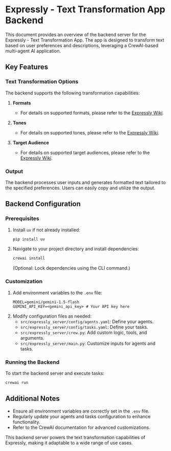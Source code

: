 # Expressly - Text Transformation App Backend

This document provides an overview of the backend server for the Expressly - Text Transformation App. The app is designed to transform text based on user preferences and descriptions, leveraging a CrewAI-based multi-agent AI application.

## Key Features

### Text Transformation Options
The backend supports the following transformation capabilities:
1. **Formats**
   - For details on supported formats, please refer to the [Expressly Wiki](https://github.com/DeepakPant93/expressly/wiki).

2. **Tones**
   - For details on supported tones, please refer to the [Expressly Wiki](https://github.com/DeepakPant93/expressly/wiki).

3. **Target Audience**
   - For details on supported target audiences, please refer to the [Expressly Wiki](https://github.com/DeepakPant93/expressly/wiki).

### Output
The backend processes user inputs and generates formatted text tailored to the specified preferences. Users can easily copy and utilize the output.

## Backend Configuration

### Prerequisites
1. Install `uv` if not already installed:
   ```bash
   pip install uv
   ```
2. Navigate to your project directory and install dependencies:
   ```bash
   crewai install
   ```
   (Optional: Lock dependencies using the CLI command.)

### Customization
1. Add environment variables to the `.env` file:
   ```plaintext
   MODEL=gemini/gemini-1.5-flash
   GEMINI_API_KEY=<gemini_api_key> # Your API key here
   ```
2. Modify configuration files as needed:
   - `src/expressly_server/config/agents.yaml`: Define your agents.
   - `src/expressly_server/config/tasks.yaml`: Define your tasks.
   - `src/expressly_server/crew.py`: Add custom logic, tools, and arguments.
   - `src/expressly_server/main.py`: Customize inputs for agents and tasks.

### Running the Backend
To start the backend server and execute tasks:
```bash
crewai run
```

## Additional Notes
- Ensure all environment variables are correctly set in the `.env` file.
- Regularly update your agents and tasks configuration to enhance functionality.
- Refer to the CrewAI documentation for advanced customizations.

This backend server powers the text transformation capabilities of Expressly, making it adaptable to a wide range of use cases.
